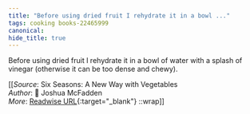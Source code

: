 ```yaml
---
title: "Before using dried fruit I rehydrate it in a bowl ..."
tags: cooking books-22465999
canonical: 
hide_title: true
---
```


Before using dried fruit I rehydrate it in a bowl of water with a splash of vinegar (otherwise it can be too dense and chewy).


[[_Source_: Six Seasons: A New Way with Vegetables<br>
_Author_: 📕 Joshua McFadden<br>
_More_: [Readwise URL](https://readwise.io/open/443829108){:target="_blank"}
::wrap]]